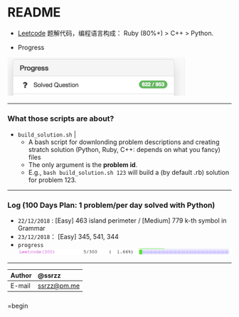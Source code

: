 
README
============================== 
* [Leetcode](www.leetcode.com) 题解代码，编程语言构成： Ruby (80%+) > C++ > Python. 

* Progress

<img src="media/lcprogress.png" width="400">





------

### What those scripts are about?

* `build_solution.sh` | 
  * A bash script for downlonding problem descriptions and creating stratch solution (Python, Ruby, C++: depends on what you fancy) files
  * The only argument is the **problem id**. 
  *  E.g.,   ```bash build_solution.sh 123```  will build a (by default .rb) solution for problem 123. 

*****
### Log (100 Days Plan: 1 problem/per day solved with Python)

- `22/12/2018` :  [Easy] 463 island perimeter / [Medium] 779 k-th symbol in Grammar 
- `23/12/2018`： [Easy] 345, 541, 344 
- `progress` 
   <img src="python_solutions/progress.png" >



----

|Author|@ssrzz|
|:---  |:---
|E-mail|ssrzz@pm.me

### 



=begin
